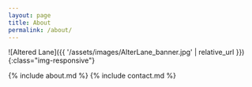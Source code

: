 ```yaml
---
layout: page
title: About
permalink: /about/
---
```

![Altered Lane]({{ '/assets/images/AlterLane_banner.jpg' | relative_url }}){:class="img-responsive"}

{% include about.md %}
{% include contact.md %}